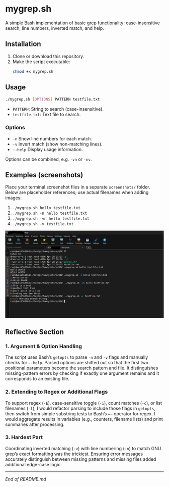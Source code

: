 # mygrep.sh

A simple Bash implementation of basic grep functionality: case-insensitive search, line numbers, inverted match, and help.

## Installation

1. Clone or download this repository.
2. Make the script executable:
   ```bash
   chmod +x mygrep.sh
   ```

## Usage

```bash
./mygrep.sh [OPTIONS] PATTERN testfile.txt
```

- `PATTERN`: String to search (case-insensitive).
- `testfile.txt`: Text file to search.

### Options

- `-n`  Show line numbers for each match.
- `-v`  Invert match (show non-matching lines).
- `--help`  Display usage information.

Options can be combined, e.g. `-vn` or `-nv`.

## Examples (screenshots)

Place your terminal screenshot files in a separate `screenshots/` folder. Below are placeholder references; use actual filenames when adding images:

1. `./mygrep.sh hello testfile.txt`
2. `./mygrep.sh -n hello testfile.txt`
3. `./mygrep.sh -vn hello testfile.txt`
4. `./mygrep.sh -v testfile.txt`

![illustrative screenshot of test commands](../screenshots/Q1_sc1.png)
## Reflective Section

### 1. Argument & Option Handling

The script uses Bash’s `getopts` to parse `-n` and `-v` flags and manually checks for `--help`. Parsed options are shifted out so that the first two positional parameters become the search pattern and file. It distinguishes missing-pattern errors by checking if exactly one argument remains and it corresponds to an existing file.

### 2. Extending to Regex or Additional Flags

To support regex (`-E`), case-sensitive toggle (`-i`), count matches (`-c`), or list filenames (`-l`), I would refactor parsing to include those flags in `getopts`, then switch from simple substring tests to Bash’s `=~` operator for regex. I would aggregate results in variables (e.g., counters, filename lists) and print summaries after processing.

### 3. Hardest Part

Coordinating inverted matching (`-v`) with line numbering (`-n`) to match GNU grep’s exact formatting was the trickiest. Ensuring error messages accurately distinguish between missing patterns and missing files added additional edge-case logic.

---

*End of README.md*

